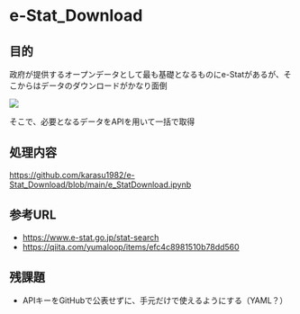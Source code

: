 # e-Stat_Download

## 目的

政府が提供するオープンデータとして最も基礎となるものにe-Statがあるが、そこからはデータのダウンロードがかなり面倒

![](https://www.e-stat.go.jp/sites/default/files/inline-images/e-stat_001_1.png)

そこで、必要となるデータをAPIを用いて一括で取得

## 処理内容
https://github.com/karasu1982/e-Stat_Download/blob/main/e_StatDownload.ipynb

## 参考URL
* https://www.e-stat.go.jp/stat-search
* https://qiita.com/yumaloop/items/efc4c8981510b78dd560

## 残課題

* APIキーをGitHubで公表せずに、手元だけで使えるようにする（YAML？）
